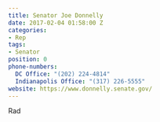 ```yaml
---
title: Senator Joe Donnelly
date: 2017-02-04 01:58:00 Z
categories:
- Rep
tags:
- Senator
position: 0
phone-numbers:
  DC Office: "(202) 224-4814"
  Indianapolis Office: "(317) 226-5555"
website: https://www.donnelly.senate.gov/
---
```


Rad
